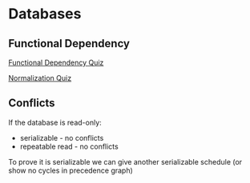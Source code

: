 # Databases
## Functional Dependency
[Functional Dependency Quiz](https://lagunita.stanford.edu/courses/DB/RD/SelfPaced/courseware/ch-relational_design_theory/seq-quiz-fd/)

[Normalization Quiz](https://lagunita.stanford.edu/courses/DB/RD/SelfPaced/courseware/ch-relational_design_theory/seq-quiz-norm/)

## Conflicts

If the database is read-only:
- serializable - no conflicts
- repeatable read - no conflicts

To prove it is serializable we can give another serializable schedule (or show no cycles in precedence graph)

